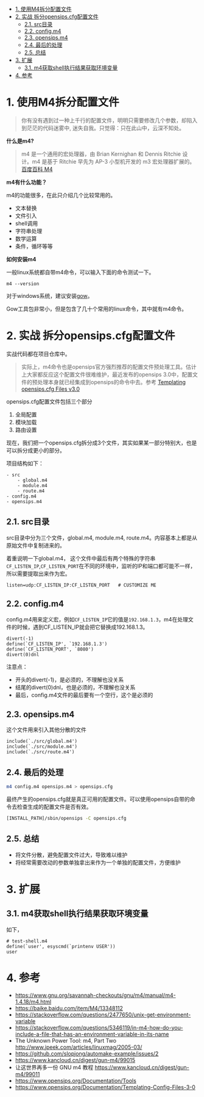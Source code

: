 
<!-- TOC -->

- [1. 使用M4拆分配置文件](#1-使用m4拆分配置文件)
- [2. 实战 拆分opensips.cfg配置文件](#2-实战-拆分opensipscfg配置文件)
  - [2.1. src目录](#21-src目录)
  - [2.2. config.m4](#22-configm4)
  - [2.3. opensips.m4](#23-opensipsm4)
  - [2.4. 最后的处理](#24-最后的处理)
  - [2.5. 总结](#25-总结)
- [3. 扩展](#3-扩展)
  - [3.1. m4获取shell执行结果获取环境变量](#31-m4获取shell执行结果获取环境变量)
- [4. 参考](#4-参考)

<!-- /TOC -->
# 1. 使用M4拆分配置文件

> 你有没有遇到过一种上千行的配置文件，明明只需要修改几个参数，却陷入到茫茫的代码迷雾中, 迷失自我。只觉得：只在此山中，云深不知处。


**什么是m4?**

> m4 是一个通用的宏处理器，由 Brian Kernighan 和 Dennis Ritchie 设计。m4 是基于 Ritchie 早先为 AP-3 小型机开发的 m3 宏处理器扩展的。 [百度百科 M4](https://baike.baidu.com/item/M4/13348112)

**m4有什么功能？**

m4的功能很多，在此只介绍几个比较常用的。

- 文本替换
- 文件引入
- shell调用
- 字符串处理
- 数学运算
- 条件，循环等等

**如何安装m4**

一般linux系统都自带m4命令，可以输入下面的命令测试一下。

```
m4 --version
```

对于windows系统，建议安装[gow](https://github.com/bmatzelle/gow/releases/download/v0.8.0/Gow-0.8.0.exe)。

Gow工具包非常小，但是包含了几十个常用的linux命令，其中就有m4命令。

# 2. 实战 拆分opensips.cfg配置文件

实战代码都在项目仓库中。

> 实际上，m4命令也是opensips官方强烈推荐的配置文件预处理工具。估计上大家都反应这个配置文件很难维护，最近发布的opensips 3.0中，配置文件的预处理本身就已经集成到opensips的命令中去。参考 [Templating opensips.cfg Files v3.0](https://www.opensips.org/Documentation/Templating-Config-Files-3-0)

opensips.cfg配置文件包括三个部分

1. 全局配置
2. 模块加载
3. 路由设置

现在，我们把一个opensips.cfg拆分成3个文件，其实如果某一部分特别大，也是可以拆分成更小的部分。

项目结构如下：

```
- src
    - global.m4
    - module.m4
    - route.m4
- config.m4
- opensips.m4
```
## 2.1. src目录

src目录中分为三个文件，global.m4, module.m4, route.m4。内容基本上都是从原始文件中复制进来的。

着重说明一下global.m4， 这个文件中最后有两个特殊的字符串`CF_LISTEN_IP`,`CF_LISTEN_PORT`在不同的环境中，监听的IP和端口都可能不一样，所以需要提取出来作为宏。

```
listen=udp:CF_LISTEN_IP:CF_LISTEN_PORT   # CUSTOMIZE ME
```

## 2.2. config.m4

config.m4用来定义宏，例如`CF_LISTEN_IP`它的值是`192.168.1.3`，m4在处理文件的时候，遇到CF_LISTEN_IP就会把它替换成192.168.1.3。

```
divert(-1)
define(`CF_LISTEN_IP', `192.168.1.3')
define(`CF_LISTEN_PORT', `8080')
divert(0)dnl

```

注意点：
- 开头的divert(-1)，是必须的，不理解也没关系
- 结尾的divert(0)dnl，也是必须的，不理解也没关系
- 最后，config.m4文件的最后要有一个空行，这个是必须的

## 2.3. opensips.m4 

这个文件用来引入其他分散的文件

```
include(`./src/global.m4')
include(`./src/module.m4')
include(`./src/route.m4')

```

## 2.4. 最后的处理

```sh
m4 config.m4 opensips.m4 > opensips.cfg
```

最终产生的opensips.cfg就是真正可用的配置文件。可以使用opensips自带的命令去检查生成的配置文件是否有效。

```sh
[INSTALL_PATH]/sbin/opensips -C opensips.cfg
```

## 2.5. 总结

- 将文件分散，避免配置文件过大，导致难以维护
- 将经常需要改动的参数单独拿出来作为一个单独的配置文件，方便维护

# 3. 扩展

## 3.1. m4获取shell执行结果获取环境变量

如下，

```
# test-shell.m4
define(`user', esyscmd(`printenv USER'))
user

```

# 4. 参考

- https://www.gnu.org/savannah-checkouts/gnu/m4/manual/m4-1.4.18/m4.html
- https://baike.baidu.com/item/M4/13348112
- https://stackoverflow.com/questions/2477650/unix-get-environment-variable
- https://stackoverflow.com/questions/5346119/in-m4-how-do-you-include-a-file-that-has-an-environment-variable-in-its-name
- The Unknown Power Tool: m4, Part Two  http://www.jpeek.com/articles/linuxmag/2005-03/
- https://github.com/slopjong/automake-example/issues/2
- https://www.kancloud.cn/digest/gun-m4/99015
- 让这世界再多一份 GNU m4 教程 https://www.kancloud.cn/digest/gun-m4/99011
- https://www.opensips.org/Documentation/Tools
- https://www.opensips.org/Documentation/Templating-Config-Files-3-0

